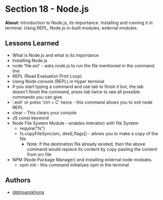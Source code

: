 
# Section 18 - Node.js 

**About:** Introduction to Node.js, its importance. Installing and running it in terminal. Using REPL, Node.js in-built modules, external modules.
## Lessons Learned
- What is Node.js and what is its importance
- Installing Node.js
- node 'file.ext' - asks node.js to run the file mentioned in the command line
- REPL (Read Evaluation Print Loop)
- Using Node console (REPL) in Hyper terminal
- if you start typing a command and use tab to finish it but, the tab doesn't finish the command, press tab twice to see all possible commands you can give.
- '.exit' or press 'ctrl + C' twice - this command allows you to exit node REPL
- clear - This clears your console
- JS const keyword
- Node File System Module - enables interation with file System
    - require("fs")
    - fs.copyFileSync(src, dest[,flags]) - allows you to make a copy of the file
        - Note: If the destination file already existed, then the above command would replace its content by copy pasting the content from src file
- NPM (Node Package Manager) and installing external node modules.
    - npm init - this command initializes npm in the terminal
    
## Authors

- [@bhoamikhona](https://github.com/bhoamikhona)

